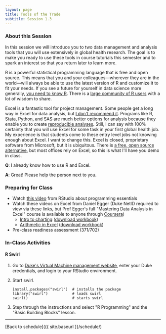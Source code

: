 ```yaml
---
layout: page
title: Tools of the Trade
subtitle: Session 1.3
---
```


### About this Session

In this session we will introduce you to two data management and analysis tools that you will use extensively in global health research. The goal is to make you ready to use these tools in course tutorials this semester and to spark an interest so that you return later to learn more.

R is a powerful statistical programming language that is free and open source. This means that you and your colleagues—wherever they are in the world—will always be able to use the latest version of R and customize it to fit your needs. If you see a future for yourself in data science more generally, [you need to know R](http://www.kdnuggets.com/2015/05/r-vs-python-data-science.html). There is a [large community of R users](http://stackoverflow.com/questions/tagged/r) with a lot of wisdom to share.

Excel is a fantastic tool for project management. Some people get a long way in Excel for data analysis, but [I don't recommend it](https://www.washingtonpost.com/news/wonk/wp/2013/04/16/is-the-best-evidence-for-austerity-based-on-an-excel-spreadsheet-error/?utm_term=.71ce013f966a). Programs like R, Stata, Python, and SAS are much better options for analysis because they enable you to create [reproducible analyses](https://www.coursera.org/learn/reproducible-research). Still, I can say with 100% certainty that you will use Excel for some task in your first global health job. My experience is that students come to these entry level jobs not knowing enough about Excel. I want to change this. Excel is closed, proprietary software from Microsoft, but it is ubiquitous. There is [a free, open source alternative](https://www.openoffice.org/), but most offices rely on Excel, so this is what I'll have you demo in class.

**Q**: I already know how to use R and Excel.

**A**: Great! Please help the person next to you.

### Preparing for Class

* Watch [this video](https://www.rstudio.com/resources/webinars/rstudio-essentials-webinar-series-part-1/) from RStudio about programming essentials
* Watch these videos on Excel from Daniel Egger (Duke NetID required to view via these links, but Prof Egger's full "Mastering Data Analysis in Excel" course is available to anyone through [Coursera](https://www.coursera.org/learn/analytics-excel))
	* [Intro to charting](https://warpwire.duke.edu/w/4ngBAA/) ([download workbook](https://drive.google.com/open?id=0Bxn_jkXZ1lxubldIR1FrUU5FbDg))
	* [Arithmetic in Excel](https://warpwire.duke.edu/w/4XgBAA/) ([download workbook](https://drive.google.com/open?id=0Bxn_jkXZ1lxuNTVxREtKTzhqalk))
* Pre-class readiness assessment (371/702)


### In-Class Activities

<p></p>

#### R Swirl

1. Go to [Duke's Virtual Machine management website](https://vm-manage.oit.duke.edu/containers), enter your Duke credentials, and login to your RStudio environment.

2. Start swirl.

	```
   	install.packages("swirl")  # installs the package  
 	library("swirl")           # loads swirl  
 	swirl()                    # starts swirl
	```
    
3. Step through the instructions and select "R Programming" and the "Basic Building Blocks" lesson.

<p></p>


* * *

[Back to schedule]({{ site.baseurl }}/schedule/)